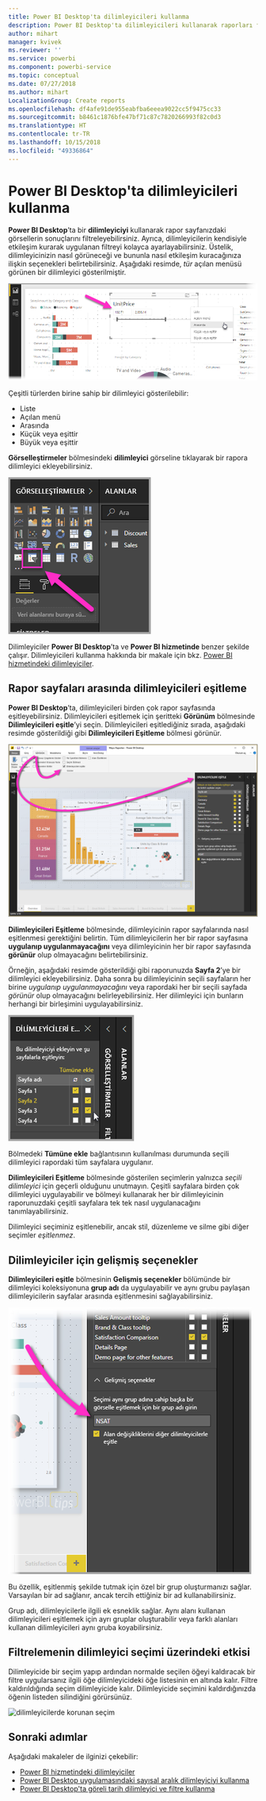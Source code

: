 ```yaml
---
title: Power BI Desktop'ta dilimleyicileri kullanma
description: Power BI Desktop'ta dilimleyicileri kullanarak raporları filtreleyebilir, vurgulayabilir ve özelleştirebilirsiniz
author: mihart
manager: kvivek
ms.reviewer: ''
ms.service: powerbi
ms.component: powerbi-service
ms.topic: conceptual
ms.date: 07/27/2018
ms.author: mihart
LocalizationGroup: Create reports
ms.openlocfilehash: df4afe91de955eabfba6eeea9022cc5f9475cc33
ms.sourcegitcommit: b8461c1876bfe47bf71c87c7820266993f82c0d3
ms.translationtype: HT
ms.contentlocale: tr-TR
ms.lasthandoff: 10/15/2018
ms.locfileid: "49336864"
---
```

# <a name="using-slicers-power-bi-desktop"></a>Power BI Desktop'ta dilimleyicileri kullanma

**Power BI Desktop**’ta bir **dilimleyiciyi** kullanarak rapor sayfanızdaki görsellerin sonuçlarını filtreleyebilirsiniz. Ayrıca, dilimleyicilerin kendisiyle etkileşim kurarak uygulanan filtreyi kolayca ayarlayabilirsiniz. Üstelik, dilimleyicinizin nasıl görüneceği ve bununla nasıl etkileşim kuracağınıza ilişkin seçenekleri belirtebilirsiniz. Aşağıdaki resimde, *tür* açılan menüsü görünen bir dilimleyici gösterilmiştir. 

![Masaüstündeki dilimleyiciler](./media/desktop-slicers/desktop-slicers_01.png)

Çeşitli türlerden birine sahip bir dilimleyici gösterilebilir:

* Liste
* Açılan menü
* Arasında
* Küçük veya eşittir
* Büyük veya eşittir

**Görselleştirmeler** bölmesindeki **dilimleyici** görseline tıklayarak bir rapora dilimleyici ekleyebilirsiniz.

![dilimleyici görsel türü](./media/desktop-slicers/desktop-slicers_02.png)

Dilimleyiciler **Power BI Desktop**’ta ve **Power BI hizmetinde** benzer şekilde çalışır. Dilimleyicileri kullanma hakkında bir makale için bkz. [Power BI hizmetindeki dilimleyiciler](power-bi-visualization-slicers.md).

## <a name="synchronize-slicers-across-report-pages"></a>Rapor sayfaları arasında dilimleyicileri eşitleme

**Power BI Desktop**’ta, dilimleyicileri birden çok rapor sayfasında eşitleyebilirsiniz. Dilimleyicileri eşitlemek için şeritteki **Görünüm** bölmesinde **Dilimleyicileri eşitle**’yi seçin. Dilimleyicileri eşitlediğiniz sırada, aşağıdaki resimde gösterildiği gibi **Dilimleyicileri Eşitleme** bölmesi görünür.

![dilimleyicileri eşitle bölmesini gösterme](./media/desktop-slicers/desktop-slicers_03.png)

**Dilimleyicileri Eşitleme** bölmesinde, dilimleyicinin rapor sayfalarında nasıl eşitlenmesi gerektiğini belirtin. Tüm dilimleyicilerin her bir rapor sayfasına **uygulanıp uygulanmayacağını** veya dilimleyicinin her bir rapor sayfasında **görünür** olup olmayacağını belirtebilirsiniz.

Örneğin, aşağıdaki resimde gösterildiği gibi raporunuzda **Sayfa 2**’ye bir dilimleyici ekleyebilirsiniz. Daha sonra bu dilimleyicinin seçili sayfaların her birine *uygulanıp uygulanmayacağını* veya rapordaki her bir seçili sayfada *görünür* olup olmayacağını belirleyebilirsiniz. Her dilimleyici için bunların herhangi bir birleşimini uygulayabilirsiniz. 

![dilimleyicileri eşitleme](./media/desktop-slicers/desktop-slicers_04.png)

Bölmedeki **Tümüne ekle** bağlantısının kullanılması durumunda seçili dilimleyici rapordaki tüm sayfalara uygulanır.


**Dilimleyicileri Eşitleme** bölmesinde gösterilen seçimlerin yalnızca *seçili dilimleyici* için geçerli olduğunu unutmayın. Çeşitli sayfalara birden çok dilimleyici uygulayabilir ve bölmeyi kullanarak her bir dilimleyicinin raporunuzdaki çeşitli sayfalara tek tek nasıl uygulanacağını tanımlayabilirsiniz. 

Dilimleyici seçiminiz eşitlenebilir, ancak stil, düzenleme ve silme gibi diğer seçimler *eşitlenmez*. 

## <a name="advanced-options-for-slicers"></a>Dilimleyiciler için gelişmiş seçenekler

**Dilimleyicileri eşitle** bölmesinin **Gelişmiş seçenekler** bölümünde bir dilimleyici koleksiyonuna **grup adı** da uygulayabilir ve aynı grubu paylaşan dilimleyicilerin sayfalar arasında eşitlenmesini sağlayabilirsiniz. 

![dilimleyiciler için grup adı](./media/desktop-slicers/desktop-slicers_05.png)

Bu özellik, eşitlenmiş şekilde tutmak için özel bir grup oluşturmanızı sağlar. Varsayılan bir ad sağlanır, ancak tercih ettiğiniz bir ad kullanabilirsiniz. 

Grup adı, dilimleyicilerle ilgili ek esneklik sağlar. Aynı alanı kullanan dilimleyicileri eşitlemek için ayrı gruplar oluşturabilir veya farklı alanları kullanan dilimleyicileri aynı gruba koyabilirsiniz. 

## <a name="how-filtering-affects-selection-in-slicers"></a>Filtrelemenin dilimleyici seçimi üzerindeki etkisi

Dilimleyicide bir seçim yapıp ardından normalde seçilen öğeyi kaldıracak bir filtre uygularsanız ilgili öğe dilimleyicideki öğe listesinin en altında kalır. Filtre kaldırıldığında seçim dilimleyicide kalır. Dilimleyicide seçimini kaldırdığınızda öğenin listeden silindiğini görürsünüz.

![dilimleyicilerde korunan seçim](./media/desktop-slicers/retained-selection-in-slicers.gif)


## <a name="next-steps"></a>Sonraki adımlar

Aşağıdaki makaleler de ilginizi çekebilir:

* [Power BI hizmetindeki dilimleyiciler](power-bi-visualization-slicers.md)
* [Power BI Desktop uygulamasındaki sayısal aralık dilimleyiciyi kullanma](../desktop-slicer-numeric-range.md)
* [Power BI Desktop'ta göreli tarih dilimleyici ve filtre kullanma](desktop-slicer-filter-date-range.md)

